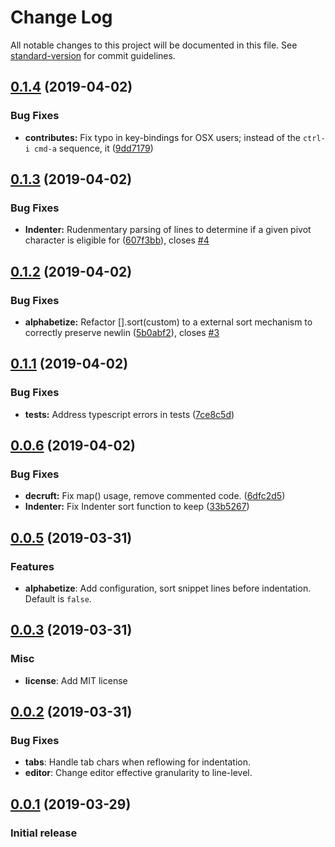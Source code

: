 # Change Log

All notable changes to this project will be documented in this file. See [standard-version](https://github.com/conventional-changelog/standard-version) for commit guidelines.

## [0.1.4](https://github.com/cnojima/vscode-extension-readable-indent/compare/v0.1.3...v0.1.4) (2019-04-02)


### Bug Fixes

* **contributes:** Fix typo in key-bindings for OSX users; instead of the `ctrl-i cmd-a` sequence, it ([9dd7179](https://github.com/cnojima/vscode-extension-readable-indent/commit/9dd7179))



## [0.1.3](https://github.com/cnojima/vscode-extension-readable-indent/compare/v0.1.2...v0.1.3) (2019-04-02)


### Bug Fixes

* **Indenter:** Rudenmentary parsing of lines to determine if a given pivot character is eligible for ([607f3bb](https://github.com/cnojima/vscode-extension-readable-indent/commit/607f3bb)), closes [#4](https://github.com/cnojima/vscode-extension-readable-indent/issues/4)



## [0.1.2](https://github.com/cnojima/vscode-extension-readable-indent/compare/v0.1.1...v0.1.2) (2019-04-02)


### Bug Fixes

* **alphabetize:** Refactor [].sort(custom) to a external sort mechanism to correctly preserve newlin ([5b0abf2](https://github.com/cnojima/vscode-extension-readable-indent/commit/5b0abf2)), closes [#3](https://github.com/cnojima/vscode-extension-readable-indent/issues/3)



## [0.1.1](https://github.com/cnojima/vscode-extension-readable-indent/compare/v0.1.0...v0.1.1) (2019-04-02)


### Bug Fixes

* **tests:** Address typescript errors in tests ([7ce8c5d](https://github.com/cnojima/vscode-extension-readable-indent/commit/7ce8c5d))



## [0.0.6](https://github.com/cnojima/vscode-extension-readable-indent/compare/v0.0.5...v0.0.6) (2019-04-02)


### Bug Fixes

* **decruft:** Fix map() usage, remove commented code. ([6dfc2d5](https://github.com/cnojima/vscode-extension-readable-indent/commit/6dfc2d5))
* **Indenter:** Fix Indenter sort function to keep ([33b5267](https://github.com/cnojima/vscode-extension-readable-indent/commit/33b5267))



## [0.0.5](https://github.com/cnojima/vscode-extension-readable-indent/compare/v0.0.4...v0.0.5) (2019-03-31)

### Features
* **alphabetize**: Add configuration, sort snippet lines before indentation.  Default is `false`.



## [0.0.3](https://github.com/cnojima/vscode-extension-readable-indent/compare/v0.0.2...v0.0.3) (2019-03-31)

### Misc
* **license**: Add MIT license

## [0.0.2](https://github.com/cnojima/vscode-extension-readable-indent/compare/v0.0.1...v0.0.2) (2019-03-31)

### Bug Fixes
* **tabs**: Handle tab chars when reflowing for indentation.
* **editor**: Change editor effective granularity to line-level.

## [0.0.1](https://github.com/cnojima/vscode-extension-readable-indent/compare/v0.0.2...v0.0.3) (2019-03-29)

### Initial release